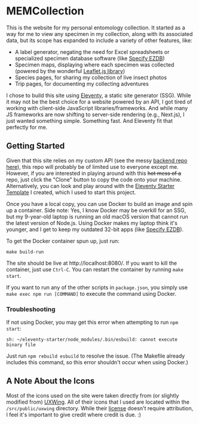 # MEMCollection

This is the website for my personal entomology collection. It started as a way for me to view any specimen in my collection, along with its associated data, but its scope has expanded to include a variety of other features, like:
* A label generator, negating the need for Excel spreadsheets or specialized specimen database software (like [Specify EZDB](https://www.specifysoftware.org/))
* Specimen maps, displaying where each specimen was collected (powered by the wonderful [Leaflet.js library](https://leafletjs.com/))
* Species pages, for sharing my collection of live insect photos
* Trip pages, for documenting my collecting adventures

I chose to build this site using [Eleventy](https://www.11ty.dev/), a static site generator (SSG). While it may not be the best choice for a website powered by an API, I got tired of working with client-side JavaScript libraries/frameworks. And while many JS frameworks are now shifting to server-side rendering (e.g., Next.js), I just wanted something simple. Something fast. And Eleventy fit that perfectly for me.

## Getting Started
Given that this site relies on my custom API (see the messy [backend repo here](https://github.com/Meganmccarty/memcollection-django)), this repo will probably be of limited use to everyone except me. However, if you are interested in playing around with this ~~hot mess of a~~ repo, just click the "Clone" button to copy the code onto your machine. Alternatively, you can look and play around with the [Eleventy Starter Template](https://github.com/Meganmccarty/eleventy-starter) I created, which I used to start this project.

Once you have a local copy, you can use Docker to build an image and spin up a container. Side note: Yes, I know Docker may be overkill for an SSG, but my 9-year-old laptop is running an old macOS version that cannot run the latest version of Node.js. Using Docker makes my laptop think it's younger, and I get to keep my outdated 32-bit apps (like [Specify EZDB](https://www.specifysoftware.org/)).

To get the Docker container spun up, just run:
```
make build-run
```
The site should be live at http://localhost:8080/. If you want to kill the container, just use `Ctrl-C`. You can restart the container by running `make start`.

If you want to run any of the other scripts in `package.json`, you simply use `make exec npm run [COMMAND]` to execute the command using Docker.

### Troubleshooting
If not using Docker, you may get this error when attempting to run `npm start`:
```
sh: ~/eleventy-starter/node_modules/.bin/esbuild: cannot execute binary file
```
Just run `npm rebuild esbuild` to resolve the issue. (The Makefile already includes this command, so this error shouldn't occur when using Docker.)

## A Note About the Icons
Most of the icons used on the site were taken directly from (or slightly modified from) [UXWing](https://uxwing.com/). All of their icons that I used are located within the `/src/public/uxwing` directory. While their [license](https://uxwing.com/license/) doesn't require attribution, I feel it's important to give credit where credit is due. :)
